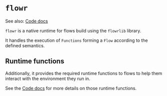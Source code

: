 # `flowr`

See also: [Code docs](../code/doc/flowr/index.html)

`flowr` is a native runtime for flows build using the `flowrlib` library.

It handles the execution of `Functions` forming a `Flow` according to the defined semantics.

## Runtime functions
Additionally, it provides the required runtime functions to flows to help them interact with the environment they run in.

See the [Code docs](../code/doc/flowr/index.html) for more details on those runtime functions.